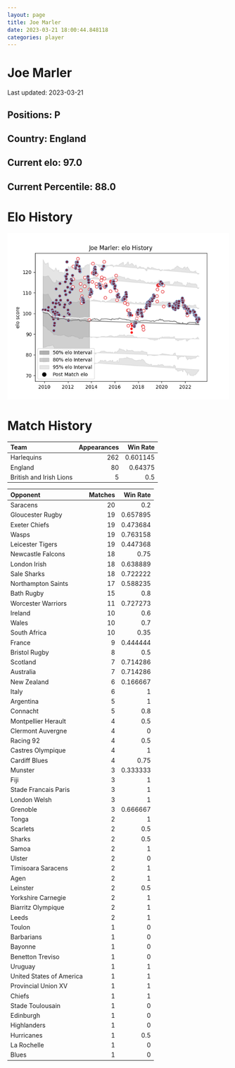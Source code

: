 ```yaml
---  
layout: page  
title: Joe Marler  
date: 2023-03-21 18:00:44.848118  
categories: player  
---
```

# Joe Marler


Last updated: 2023-03-21
## Positions: P

## Country: England

## Current elo: 97.0

## Current Percentile: 88.0

# Elo History


![elo history](history_JoeMarler.png)
# Match History


| Team                    |   Appearances |   Win Rate |
|:------------------------|--------------:|-----------:|
| Harlequins              |           262 |   0.601145 |
| England                 |            80 |   0.64375  |
| British and Irish Lions |             5 |   0.5      |

| Opponent                 |   Matches |   Win Rate |
|:-------------------------|----------:|-----------:|
| Saracens                 |        20 |   0.2      |
| Gloucester Rugby         |        19 |   0.657895 |
| Exeter Chiefs            |        19 |   0.473684 |
| Wasps                    |        19 |   0.763158 |
| Leicester Tigers         |        19 |   0.447368 |
| Newcastle Falcons        |        18 |   0.75     |
| London Irish             |        18 |   0.638889 |
| Sale Sharks              |        18 |   0.722222 |
| Northampton Saints       |        17 |   0.588235 |
| Bath Rugby               |        15 |   0.8      |
| Worcester Warriors       |        11 |   0.727273 |
| Ireland                  |        10 |   0.6      |
| Wales                    |        10 |   0.7      |
| South Africa             |        10 |   0.35     |
| France                   |         9 |   0.444444 |
| Bristol Rugby            |         8 |   0.5      |
| Scotland                 |         7 |   0.714286 |
| Australia                |         7 |   0.714286 |
| New Zealand              |         6 |   0.166667 |
| Italy                    |         6 |   1        |
| Argentina                |         5 |   1        |
| Connacht                 |         5 |   0.8      |
| Montpellier Herault      |         4 |   0.5      |
| Clermont Auvergne        |         4 |   0        |
| Racing 92                |         4 |   0.5      |
| Castres Olympique        |         4 |   1        |
| Cardiff Blues            |         4 |   0.75     |
| Munster                  |         3 |   0.333333 |
| Fiji                     |         3 |   1        |
| Stade Francais Paris     |         3 |   1        |
| London Welsh             |         3 |   1        |
| Grenoble                 |         3 |   0.666667 |
| Tonga                    |         2 |   1        |
| Scarlets                 |         2 |   0.5      |
| Sharks                   |         2 |   0.5      |
| Samoa                    |         2 |   1        |
| Ulster                   |         2 |   0        |
| Timisoara Saracens       |         2 |   1        |
| Agen                     |         2 |   1        |
| Leinster                 |         2 |   0.5      |
| Yorkshire Carnegie       |         2 |   1        |
| Biarritz Olympique       |         2 |   1        |
| Leeds                    |         2 |   1        |
| Toulon                   |         1 |   0        |
| Barbarians               |         1 |   0        |
| Bayonne                  |         1 |   0        |
| Benetton Treviso         |         1 |   0        |
| Uruguay                  |         1 |   1        |
| United States of America |         1 |   1        |
| Provincial Union XV      |         1 |   1        |
| Chiefs                   |         1 |   1        |
| Stade Toulousain         |         1 |   0        |
| Edinburgh                |         1 |   0        |
| Highlanders              |         1 |   0        |
| Hurricanes               |         1 |   0.5      |
| La Rochelle              |         1 |   0        |
| Blues                    |         1 |   0        |